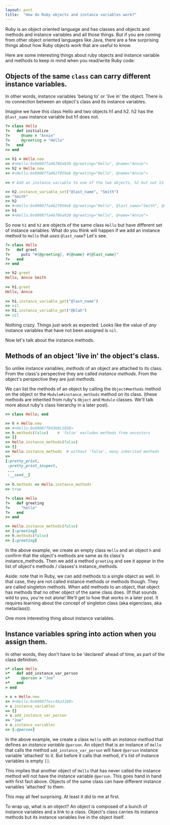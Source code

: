 ```yaml
---
layout: post
title:  "How do Ruby objects and instance variables work?"
---
```


Ruby is an object oriented language and has classes and objects and methods and instance variables and all those things. But if you are coming from other object oriented languages like Java, there are a few surprising things about how Ruby objects work that are useful to know. 

Here are some interesting things about ruby objects and instance variable and methods to keep in mind when you read/write Ruby code:

## Objects of the same `class` can carry different instance variables. 

In other words, instance variables 'belong to' or 'live in' the object. There is no connection between an object's class and its instance variables.

Imagine we have this class Hello and two objects h1 and h2. h2 has the `@last_name` instance variable but h1 does not.

```ruby
?> class Hello
?>   def initialize
?>     @name = "Annie"
?>     @greeting = "Hello"
?>   end
>> end
 
>> h1 = Hello.new
=> #<Hello:0x00007fa46786a930 @greeting="Hello", @name="Annie">
>> h2 = Hello.new
=> #<Hello:0x00007fa462f059e8 @greeting="Hello", @name="Annie">
 
>> # Add an instance variable to one of the two objects, h2 but not h1

>> h2.instance_variable_set("@last_name", "Smith")
=> "Smith"
>> h2
=> #<Hello:0x00007fa462f059e8 @greeting="Hello", @last_name="Smith", @name="Annie">
>> h1
=> #<Hello:0x00007fa46786a930 @greeting="Hello", @name="Annie">
``` 

So now `h1` and `h2` are objects of the same class `Hello` but have different set of instance variables. What do you think will happen if we add an instance method to `Hello` that *uses* `@last_name`? Let's see.

```ruby
?> class Hello
?>   def greet
?>     puts "#{@greeting}, #{@name} #{@last_name}"
?>   end
>> end

>> h2.greet
Hello, Annie Smith
                                
>> h1.greet
Hello, Annie 
                                
>> h1.instance_variable_get("@last_name")
=> nil
>> h1.instance_variable_get("@blah")
=> nil
```

Nothing crazy. Things just work as expected. Looks like the value of *any* instance variables that have not been assigned is `nil`.

Now let's talk about the instance methods.

## Methods of an object 'live in' the object's class.

So unlike instance variables, *methods* of an object are attached to its class. From the class's perspective they are called *instance methods*. From the object's perspective they are just *methods*. 

We can list the methods of an object by calling the `Object#methods` method on the object or the `Module#instance_methods` method on its class. (these methods are inherited from ruby's `Object` and `Module` classes. We'll talk more about ruby's class hierarchy in a later post).

```ruby
>> class Hello; end

>> h = Hello.new
=> #<Hello:0x00007f843b8c1038>
>> h.methods(false)    # 'false' excludes methods from ancestors
=> []
>> Hello.instance_methods(false)
=> []
>> Hello.instance_methods  # without 'false', many inherited methods
=> 
[:pretty_print,                              
 :pretty_print_inspect,
 ...
 :__send__]
 
>> h.methods == Hello.instance_methods
=> true

?> class Hello
?>   def greeting
?>     "hello"
?>   end
>> end

>> Hello.instance_methods(false)
=> [:greeting]
>> h.methods(false)
=> [:greeting]

```

In the above example, we create an empty class `Hello` and an object `h` and confirm that the object's methods are same as its class's instance_methods. Then we add a method `greeting` and see it appear in the list of object's methods / classes's instance_methods.

Aside: note that in Ruby, we can add methods to a single object as well. In that case, they are not called instance methods or methods though. They are called singleton methods. When add methods to an object, that object has methods that no other object of the same class does. (If that sounds wild to you, you're not alone! We'll get to how that works in a later post. It requires learning about the concept of singleton class (aka eigenclass, aka metaclass)).

One more interesting thing about instance variables.

## Instance variables spring into action when you assign them.

In other words, they don't have to be 'declared' ahead of time, as part of the class definition.

```ruby
>* class Hello
>*   def add_instance_var_person
>*     @person = "Joe"
>*   end
> end

> x = Hello.new
=> #<Hello:0x00007fecc46a3160>
> x.instance_variables
=> []
> x.add_instance_var_person
=> "Joe"
> x.instance_variables
=> [:@person]
```

In the above example, we create a class `Hello` with an *instance method* that defines an *instance variable* `@person`. An object that is an instance of `Hello` that calls the method `add_instance_var_person` will have `@person` instance variable 'attached' to it. But before it calls that method, it's list of instance variables is empty `[]`. 

This implies that another object of `Hello` that has never called the instance method will not have the instance variable `@person`. This goes hand in hand with first fact above. Objects of the same class can have different instance variables 'attached' to them.  

This may all feel surprising. At least it did to me at first.

To wrap up, what is an object? An object is composed of a bunch of instance variables and a link to a class. Object's class carries its instance methods but its instance variables live in the object itself.